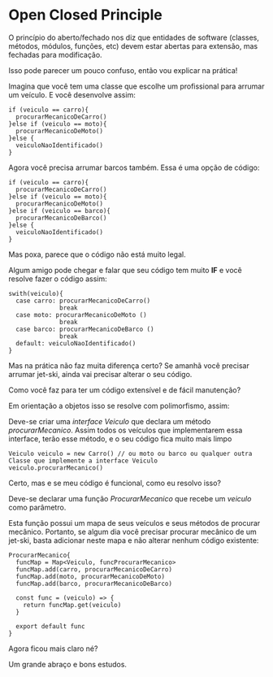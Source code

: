 # Open Closed Principle 

O princípio do aberto/fechado nos diz que entidades de software (classes, métodos, módulos, funções, etc) devem estar abertas para extensão, mas fechadas para modificação. 

Isso pode parecer um pouco confuso, então vou explicar na prática!

Imagina que você tem uma classe que escolhe um profissional para arrumar um veículo. E você desenvolve assim:

```
if (veiculo == carro){
  procurarMecanicoDeCarro()
}else if (veiculo == moto){
  procurarMecanicoDeMoto()
}else {
  veiculoNaoIdentificado()
}
```

Agora você precisa arrumar barcos também. Essa é uma opção de código:

```
if (veiculo == carro){
  procurarMecanicoDeCarro()
}else if (veiculo == moto){
  procurarMecanicoDeMoto()
}else if (veiculo == barco){
  procurarMecanicoDeBarco()
}else {
  veiculoNaoIdentificado()
}
```

Mas poxa, parece que o código não está muito legal. 

Algum amigo pode chegar e falar que seu código tem muito **IF** e você resolve fazer o código assim:

```
swith(veiculo){
  case carro: procurarMecanicoDeCarro()
              break
  case moto: procurarMecanicoDeMoto ()
              break
  case barco: procurarMecanicoDeBarco ()
              break
  default: veiculoNaoIdentificado()
}
```

Mas na prática não faz muita diferença certo? Se amanhã você precisar arrumar jet-ski, ainda vai precisar alterar o seu código.

Como você faz para ter um código extensível e de fácil manutenção?

Em orientação a objetos isso se resolve com polimorfismo, assim:

Deve-se criar uma *interface Veiculo* que declara um método *procurarMecanico*. Assim todos os veículos que implementarem essa interface, terão esse método, e o seu código fica muito mais limpo

```
Veiculo veiculo = new Carro() // ou moto ou barco ou qualquer outra Classe que implemente a interface Veiculo
veiculo.procurarMecanico()
```

Certo, mas e se meu código é funcional, como eu resolvo isso?

Deve-se declarar uma função *ProcurarMecanico* que recebe um *veiculo* como parâmetro.

Esta função possui um mapa de seus veículos e seus métodos de procurar mecânico. Portanto, se algum dia você precisar procurar mecânico de um jet-ski, basta adicionar neste mapa e não alterar nenhum código existente:

```
ProcurarMecanico{
  funcMap = Map<Veiculo, funcProcurarMecanico>
  funcMap.add(carro, procurarMecanicoDeCarro)
  funcMap.add(moto, procurarMecanicoDeMoto)
  funcMap.add(barco, procurarMecanicoDeBarco)
  
  const func = (veiculo) => {
    return funcMap.get(veiculo)
  }

  export default func
}
```

Agora ficou mais claro né?

Um grande abraço e bons estudos.

